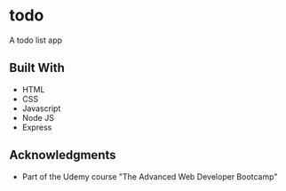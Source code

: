 # todo
A todo list app

## Built With

* HTML
* CSS
* Javascript
* Node JS
* Express

## Acknowledgments

* Part of the Udemy course "The Advanced Web Developer Bootcamp"
